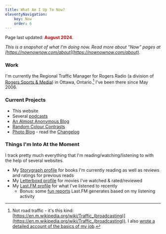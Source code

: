 ```yaml
---
title: What Am I Up To Now?
eleventyNavigation: 
    key: Now
    order: 6
---
```


<p class="now-page">Page last updated: <strong style="color:#d90202;"> August 2024</strong>.</p>

*This is a snapshot of what I'm doing now. Read more about "Now" pages at [https://nownownow.com/about](https://nownownow.com/about).*

### Work 
I'm currently the Regional Traffic Manager for Rogers Radio (a division of <a href="https://www.rogerssportsandmedia.com" target="_blank">Rogers Sports & Media</a>) in Ottawa, Ontario.[^1] I've been there since May 2006. 

### Current Projects  

* This website 
* Several [podcasts](/podcasts/)
* [An Almost Anonymous Blog](https://lwgrs.bearblog.dev)
* [Random Colour Contrasts](https://contrasts.srgower.com/) 
* [Photo Blog](https://photos.srgower.com) - read the [Changelog](https://photos.srgower.com/changelog/)


### Things I'm Into At the Moment 

I track pretty much everything that I'm reading/watching/listening to with the help of several websites. 
- My [Storygraph profile](https://app.thestorygraph.com/profile/srgower) for books I'm currently reading as well as reviews and ratings for previous reads
- My [Letterboxd profile](https://letterboxd.com/stephen_g/) for movies I've watched & rated/reviewed
- My [Last.FM profile](https://www.last.fm/user/sgower) for what I've listened to recently
  - Bonus: some [fun reports](https://www.last.fm/user/sgower/listening-report) Last.FM generates based on my listening activity
 

[^1]: Not road traffic - it's this kind: [https://en.m.wikipedia.org/wiki/Traffic_(broadcasting)](https://en.m.wikipedia.org/wiki/Traffic_(broadcasting)). I also [wrote a detailed account of the basics of my job](https://lwgrs.bearblog.dev/radio-traffic/).
